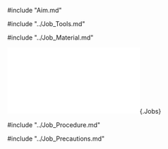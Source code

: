 #include "Aim.md"

#include "../Job_Tools.md"

#include "../Job_Material.md"

![](Common/WebGl/Ftj_1_3D.html "Square Fitting"){.Jobs}

#include "../Job_Procedure.md"

#include "../Job_Precautions.md"
